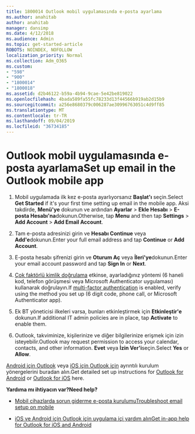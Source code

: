 ```yaml
---
title: 1800014 Outlook mobil uygulamasında e-posta ayarlama
ms.author: anahitab
author: anahitab
manager: dansimp
ms.date: 4/12/2018
ms.audience: Admin
ms.topic: get-started-article
ROBOTS: NOINDEX, NOFOLLOW
localization_priority: Normal
ms.collection: Adm_O365
ms.custom:
- "598"
- "900"
- "1800014"
- "1800018"
ms.assetid: d2b46122-b59a-4b94-9cae-5e42be819022
ms.openlocfilehash: 4bada589fa55fc78233d13f44566b919ab2d15b9
ms.sourcegitcommit: a256e8680379c006287ae30996763051c4d9ff85
ms.translationtype: MT
ms.contentlocale: tr-TR
ms.lasthandoff: 09/04/2019
ms.locfileid: "36734185"
---
```

# <a name="set-up-email-in-the-outlook-mobile-app"></a><span data-ttu-id="4338b-102">Outlook mobil uygulamasında e-posta ayarlama</span><span class="sxs-lookup"><span data-stu-id="4338b-102">Set up email in the Outlook mobile app</span></span>

1. <span data-ttu-id="4338b-103">Mobil uygulamada ilk kez e-posta ayarlıyorsanız **Başlat'ı** seçin.</span><span class="sxs-lookup"><span data-stu-id="4338b-103">Select **Get Started** if it's your first time setting up email in the mobile app.</span></span> <span data-ttu-id="4338b-104">Aksi takdirde, **Menü'ye** dokunun ve ardından **Ayarlar** \> **Ekle Hesabı** \> **E-posta Hesabı'na**dokunun.</span><span class="sxs-lookup"><span data-stu-id="4338b-104">Otherwise, tap **Menu** and then tap **Settings** \> **Add Account** \> **Add Email Account**.</span></span>

2. <span data-ttu-id="4338b-105">Tam e-posta adresinizi girin ve **Hesabı Continue** veya **Add'e**dokunun.</span><span class="sxs-lookup"><span data-stu-id="4338b-105">Enter your full email address and tap **Continue** or **Add Account**.</span></span>

3. <span data-ttu-id="4338b-106">E-posta hesabı şifrenizi girin ve **Oturum Aç** veya **İleri'ye**dokunun.</span><span class="sxs-lookup"><span data-stu-id="4338b-106">Enter your email account password and tap **Sign In** or **Next**.</span></span>

4. <span data-ttu-id="4338b-107">[Çok faktörlü kimlik doğrulama](https://docs.microsoft.com/office365/admin/security-and-compliance/set-up-multi-factor-authentication) etkinse, ayarladığınız yöntemi (6 haneli kod, telefon görüşmesi veya Microsoft Authenticator uygulaması) kullanarak doğrulayın.</span><span class="sxs-lookup"><span data-stu-id="4338b-107">If [multi-factor authentication](https://docs.microsoft.com/office365/admin/security-and-compliance/set-up-multi-factor-authentication) is enabled, verify using the method you set up (6 digit code, phone call, or Microsoft Authenticator app).</span></span>

5. <span data-ttu-id="4338b-108">Ek BT yöneticisi ilkeleri varsa, bunları etkinleştirmek için **Etkinleştir'e** dokunun.</span><span class="sxs-lookup"><span data-stu-id="4338b-108">If additional IT admin policies are in place, tap **Activate** to enable them.</span></span>

6. <span data-ttu-id="4338b-109">Outlook, takviminize, kişilerinize ve diğer bilgilerinize erişmek için izin isteyebilir.</span><span class="sxs-lookup"><span data-stu-id="4338b-109">Outlook may request permission to access your calendar, contacts, and other information.</span></span> <span data-ttu-id="4338b-110">**Evet** veya **İzin Ver'i**seçin.</span><span class="sxs-lookup"><span data-stu-id="4338b-110">Select **Yes** or **Allow**.</span></span>

<span data-ttu-id="4338b-111">[Android için Outlook](https://support.office.com/article/886db551-8dfa-4fd5-b835-f8e532091872.aspx) veya [iOS için Outlook için](https://support.office.com/article/b2de2161-cc1d-49ef-9ef9-81acd1c8e234.aspx) ayrıntılı kurulum yönergelerini buradan alın.</span><span class="sxs-lookup"><span data-stu-id="4338b-111">Get detailed set up instructions for [Outlook for Android](https://support.office.com/article/886db551-8dfa-4fd5-b835-f8e532091872.aspx) or [Outlook for iOS](https://support.office.com/article/b2de2161-cc1d-49ef-9ef9-81acd1c8e234.aspx) here.</span></span>
  
 <span data-ttu-id="4338b-112">**Yardıma mı ihtiyacın var?**</span><span class="sxs-lookup"><span data-stu-id="4338b-112">**Need help?**</span></span>
  
- [<span data-ttu-id="4338b-113">Mobil cihazlarda sorun giderme e-posta kurulumu</span><span class="sxs-lookup"><span data-stu-id="4338b-113">Troubleshoot email setup on mobile</span></span>](https://support.office.com/article/a264ef01-9c88-48fb-9285-7017e4f31f02.aspx)

- [<span data-ttu-id="4338b-114">iOS ve Android için Outlook için uygulama içi yardım alın</span><span class="sxs-lookup"><span data-stu-id="4338b-114">Get in-app help for Outlook for iOS and Android</span></span>](https://support.office.com/article/218a22d1-9fa5-4889-b689-de1c63493243.aspx#ID0EAABAAA=Contact_Support)
